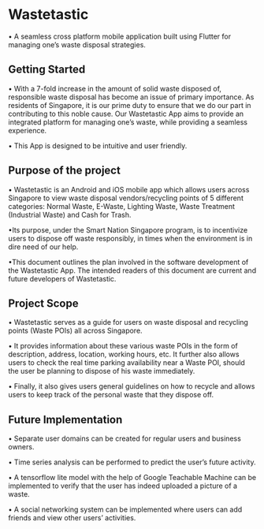 # Wastetastic

• A seamless cross platform mobile application built using Flutter for managing one’s waste disposal strategies.

## Getting Started

• With a 7-fold increase in the amount of solid waste disposed of, responsible waste disposal has become an issue of primary importance. As residents of Singapore, it is our prime duty to ensure that we do our part in contributing to this noble cause. Our Wastetastic App aims to provide an integrated platform for managing one’s waste, while providing a seamless experience. 

• This App is designed to be intuitive and user friendly.

## Purpose of the project

• Wastetastic is an Android and iOS mobile app which allows users across Singapore to view waste disposal vendors/recycling points of 5 different categories: Normal Waste, E-Waste, Lighting Waste, Waste Treatment (Industrial Waste) and Cash for Trash. 

•Its purpose, under the Smart Nation Singapore program, is to incentivize users to dispose off waste responsibly, in times when the environment is in dire need of our help. 

•This document outlines the plan involved in the software development of the Wastetastic App. The intended readers of this document are current and future developers of Wastetastic.

## Project Scope

• Wastetastic serves as a guide for users on waste disposal and recycling points (Waste POIs) all across Singapore. 

• It provides information about these various waste POIs in the form of description, address, location, working hours, etc. It further also allows users to check the real time parking availability near a Waste POI, should the user be planning to dispose of his waste immediately. 

• Finally, it also gives users general guidelines on how to recycle and allows users to keep track of the personal waste that they dispose off.

## Future Implementation

• Separate user domains can be created for regular users and business owners.

• Time series analysis can be performed to predict the user’s future activity.

• A tensorflow lite model with the help of Google Teachable Machine can be implemented to verify that the user has indeed uploaded a picture of a waste.

• A social networking system can be implemented where users can add friends and view other users’ activities.
